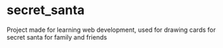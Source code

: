 # secret_santa

Project made for learning web development, used for drawing cards for secret santa for family and friends



